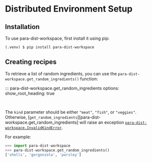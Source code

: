 Distributed Environment Setup
=====

Installation
------------

To use para-dist-workspace, first install it using pip:

```console
(.venv) $ pip install para-dist-workspace
```

Creating recipes
----------------

To retrieve a list of random ingredients, you can use the
`para-dist-workspace.get_random_ingredients()` function:

::: para-dist-workspace.get_random_ingredients
    options:
      show_root_heading: true

<br>

The `kind` parameter should be either `"meat"`, `"fish"`, or `"veggies"`.
Otherwise, [`get_random_ingredients`][para-dist-workspace.get_random_ingredients] will raise an exception [`para-dist-workspace.InvalidKindError`](/api#para-dist-workspace.InvalidKindError).

For example:

```python
>>> import para-dist-workspace
>>> para-dist-workspace.get_random_ingredients()
['shells', 'gorgonzola', 'parsley']
```
